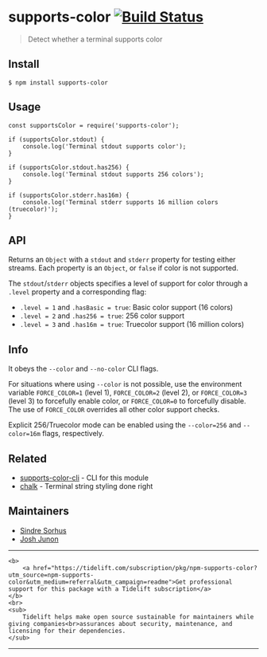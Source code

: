 supports-color [![Build Status](https://travis-ci.org/chalk/supports-color.svg?branch=master)](https://travis-ci.org/chalk/supports-color)
==========================================================================================================================================

> Detect whether a terminal supports color

Install
-------

    $ npm install supports-color

Usage
-----

    const supportsColor = require('supports-color');

    if (supportsColor.stdout) {
        console.log('Terminal stdout supports color');
    }

    if (supportsColor.stdout.has256) {
        console.log('Terminal stdout supports 256 colors');
    }

    if (supportsColor.stderr.has16m) {
        console.log('Terminal stderr supports 16 million colors (truecolor)');
    }

API
---

Returns an `Object` with a `stdout` and `stderr` property for testing either streams. Each property is an `Object`, or `false` if color is not supported.

The `stdout`/`stderr` objects specifies a level of support for color through a `.level` property and a corresponding flag:

-   `.level = 1` and `.hasBasic = true`: Basic color support (16 colors)
-   `.level = 2` and `.has256 = true`: 256 color support
-   `.level = 3` and `.has16m = true`: Truecolor support (16 million colors)

Info
----

It obeys the `--color` and `--no-color` CLI flags.

For situations where using `--color` is not possible, use the environment variable `FORCE_COLOR=1` (level 1), `FORCE_COLOR=2` (level 2), or `FORCE_COLOR=3` (level 3) to forcefully enable color, or `FORCE_COLOR=0` to forcefully disable. The use of `FORCE_COLOR` overrides all other color support checks.

Explicit 256/Truecolor mode can be enabled using the `--color=256` and `--color=16m` flags, respectively.

Related
-------

-   [supports-color-cli](https://github.com/chalk/supports-color-cli) - CLI for this module
-   [chalk](https://github.com/chalk/chalk) - Terminal string styling done right

Maintainers
-----------

-   [Sindre Sorhus](https://github.com/sindresorhus)
-   [Josh Junon](https://github.com/qix-)

------------------------------------------------------------------------

    <b>
        <a href="https://tidelift.com/subscription/pkg/npm-supports-color?utm_source=npm-supports-color&utm_medium=referral&utm_campaign=readme">Get professional support for this package with a Tidelift subscription</a>
    </b>
    <br>
    <sub>
        Tidelift helps make open source sustainable for maintainers while giving companies<br>assurances about security, maintenance, and licensing for their dependencies.
    </sub>

------------------------------------------------------------------------
